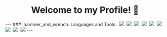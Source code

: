 <p align="center">
  <h1 align="center">Welcome to my Profile! 👋</h1>
</p>
---
### :hammer_and_wrench: Languages and Tools :
<img src="https://skillicons.dev/icons?i=vue" />&nbsp;
<img src="https://skillicons.dev/icons?i=javascript" />&nbsp;
<img src="https://skillicons.dev/icons?i=laravel" />&nbsp;
<img src="https://skillicons.dev/icons?i=php" />&nbsp;
<img src="https://skillicons.dev/icons?i=py" />&nbsp;
<img src="https://skillicons.dev/icons?i=django" />&nbsp;
<img src="https://skillicons.dev/icons?i=mysql" />&nbsp;
<img src="https://skillicons.dev/icons?i=vscode" />&nbsp;
<img src="https://skillicons.dev/icons?i=git" />
---

